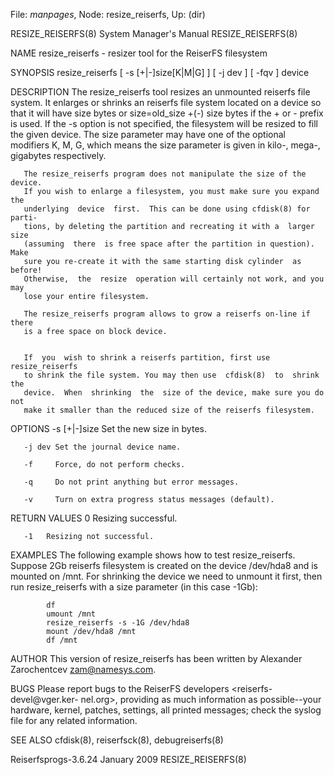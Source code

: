 File: *manpages*,  Node: resize_reiserfs,  Up: (dir)

RESIZE_REISERFS(8)          System Manager's Manual         RESIZE_REISERFS(8)



NAME
       resize_reiserfs - resizer tool for the ReiserFS filesystem

SYNOPSIS
       resize_reiserfs [ -s [+|-]size[K|M|G] ] [ -j dev ] [ -fqv ] device

DESCRIPTION
       The resize_reiserfs tool resizes an unmounted reiserfs file system.  It
       enlarges or shrinks an reiserfs file system located on a device so that
       it  will have size bytes or size=old_size +(-) size bytes if the + or -
       prefix is used.  If the -s option is not specified, the filesystem will
       be  resized  to fill the given device.  The size parameter may have one
       of the optional modifiers K, M, G, which means the  size  parameter  is
       given in kilo-, mega-, gigabytes respectively.

       The resize_reiserfs program does not manipulate the size of the device.
       If you wish to enlarge a filesystem, you must make sure you expand  the
       underlying  device  first.  This can be done using cfdisk(8) for parti-
       tions, by deleting the partition and recreating it with a  larger  size
       (assuming  there  is free space after the partition in question).  Make
       sure you re-create it with the same starting disk cylinder  as  before!
       Otherwise,  the  resize  operation will certainly not work, and you may
       lose your entire filesystem.

       The resize_reiserfs program allows to grow a reiserfs on-line if  there
       is a free space on block device.


       If  you  wish to shrink a reiserfs partition, first use resize_reiserfs
       to shrink the file system. You may then use  cfdisk(8)  to  shrink  the
       device.  When  shrinking  the  size of the device, make sure you do not
       make it smaller than the reduced size of the reiserfs filesystem.


OPTIONS
       -s [+|-]size
              Set the new size in bytes.

       -j dev Set the journal device name.

       -f     Force, do not perform checks.

       -q     Do not print anything but error messages.

       -v     Turn on extra progress status messages (default).


RETURN VALUES
       0    Resizing successful.

       -1   Resizing not successful.


EXAMPLES
       The following example shows how to test resize_reiserfs.   Suppose  2Gb
       reiserfs  filesystem  is created on the device /dev/hda8 and is mounted
       on /mnt.  For shrinking the device we need to unmount  it  first,  then
       run resize_reiserfs with a size  parameter (in this case -1Gb):

            df
            umount /mnt
            resize_reiserfs -s -1G /dev/hda8
            mount /dev/hda8 /mnt
            df /mnt


AUTHOR
       This   version   of  resize_reiserfs  has  been  written  by  Alexander
       Zarochentcev <zam@namesys.com>.

BUGS
       Please report bugs to the ReiserFS developers <reiserfs-devel@vger.ker-
       nel.org>,  providing  as  much  information as possible--your hardware,
       kernel, patches, settings, all printed messages; check the syslog  file
       for any related information.

SEE ALSO
       cfdisk(8), reiserfsck(8), debugreiserfs(8)



Reiserfsprogs-3.6.24             January 2009               RESIZE_REISERFS(8)
